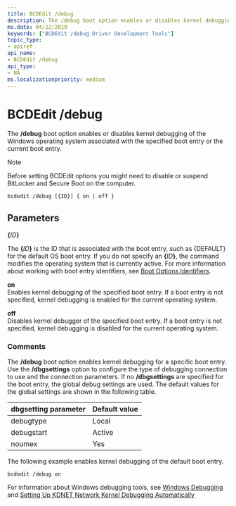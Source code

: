 ```yaml
---
title: BCDEdit /debug
description: The /debug boot option enables or disables kernel debugging of the Windows operating system associated with the specified boot entry or the current boot entry.
ms.date: 04/22/2019
keywords: ["BCDEdit /debug Driver Development Tools"]
topic_type:
- apiref
api_name:
- BCDEdit /debug
api_type:
- NA
ms.localizationpriority: medium
---
```


# BCDEdit /debug


The **/debug** boot option enables or disables kernel debugging of the Windows operating system associated with the specified boot entry or the current boot entry.

> [!NOTE]
> Before setting BCDEdit options you might need to disable or suspend BitLocker and Secure Boot on the computer.


``` syntax
bcdedit /debug [{ID}] { on | off }
```

## Parameters

**{**<em>ID</em>**}**   

The **{**<em>ID</em>**}** is the ID that is associated with the boot entry, such as {DEFAULT} for the default OS boot entry. If you do not specify an **{**<em>ID</em>**}**, the command modifies the operating system that is currently active. For more information about working with boot entry identifiers, see [Boot Options Identifiers](boot-options-identifiers.md).

 **on**   
Enables kernel debugging of the specified boot entry. If a boot entry is not specified, kernel debugging is enabled for the current operating system.

**off**   
Disables kernel debugger of the specified boot entry. If a boot entry is not specified, kernel debugging is disabled for the current operating system.

### Comments

The **/debug** boot option enables kernel debugging for a specific boot entry. Use the **/dbgsettings** option to configure the type of debugging connection to use and the connection parameters. If no **/dbgsettings** are specified for the boot entry, the global debug settings are used. The default values for the global settings are shown in the following table.

|dbgsetting parameter|Default value|
|--- |--- |
|debugtype|Local|
|debugstart|Active|
|noumex|Yes|


The following example enables kernel debugging of the default boot entry.

```console
bcdedit /debug on 
```

For information about Windows debugging tools, see [Windows Debugging](../debugger/index.md) and [Setting Up KDNET Network Kernel Debugging Automatically](../debugger/setting-up-a-network-debugging-connection-automatically.md)
